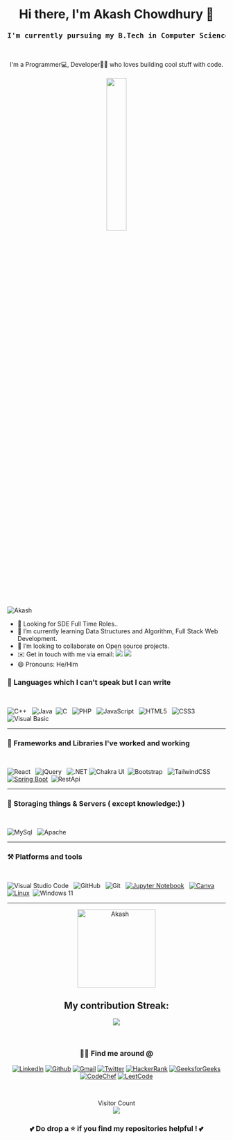 <!-- Your header -->
<h1 align="center">Hi there, I'm Akash Chowdhury 👋</h1>
<h3 align="center"><pre>I'm currently pursuing my B.Tech in Computer Science & Engineering from NIT Agartala.</pre></h3> <br>

<!-- Your introduction -->
<p align="center">
   I'm a Programmer💻, Developer👨‍💻  who loves building cool stuff with code.<br> <br>
  <img src="https://github.com/Ayushparikh-code/Ayushparikh-code/blob/main/coding-freak%20(1).gif" width="30%">
</p> <br>


<!-- Visitors Badge -->
<p align=left"> <img src="https://komarev.com/ghpvc/?username=Akash-Chowdhury&label=Profile%20views&color=0e75b6&style=flat" alt="Akash" /> </p>

<!-- Your content -->
- 👀 Looking for SDE Full Time Roles..
- 🌱  I’m currently learning Data Structures and Algorithm, Full Stack Web Development.
- 👯 I’m looking to collaborate on Open source projects.
- ✉️  Get in touch with me via email: [<img src="https://img.shields.io/badge/GMAIL-informational?style=flat&logo=[Your programming language logo]&logoColor=white&color=red">](mailto:chowdhuryakash950@gmail.com)   <a href="https://www.linkedin.com/in/akash-chowdhury-224467225/"><img src="https://img.shields.io/badge/LINKIDN-informational?style=flat&logo=[Your programming language logo]&logoColor=white&color=blue"></a>
- 😄 Pronouns: He/Him

### 💪 Languages which I can't speak but I can write

<br />
<!-- Your skills -->


![C++](https://img.shields.io/badge/c++-%2300599C.svg?style=for-the-badge&logo=c%2B%2B&logoColor=white) &nbsp;
![Java](https://img.shields.io/badge/java-%23ED8B00.svg?style=for-the-badge&logo=openjdk&logoColor=white)&nbsp;
![C](https://img.shields.io/badge/c-%2300599C.svg?style=for-the-badge&logo=c&logoColor=white) &nbsp;
![PHP](https://img.shields.io/badge/php-%2300599C.svg?style=for-the-badge&logo=php&logoColor=white) &nbsp;
![JavaScript](https://img.shields.io/badge/java&nbsp;Script-%23323330.svg?style=for-the-badge&logo=javascript&logoColor=%23F7DF1E) &nbsp;
![HTML5](https://img.shields.io/badge/html5-%23E34F26.svg?style=for-the-badge&logo=html5&logoColor=white) &nbsp;
![CSS3](https://img.shields.io/badge/css3-%231572B6.svg?style=for-the-badge&logo=css3&logoColor=white)&nbsp;
![Visual Basic](https://img.shields.io/badge/Visual_Basic-%23512BD4.svg?style=for-the-badge&logoColor=white)


<hr />

### 🚀 Frameworks and Libraries I've worked and working

<br/>

![React](https://img.shields.io/badge/react-%2320232a.svg?style=for-the-badge&logo=react&logoColor=%2361DAFB) &nbsp;
![jQuery](https://img.shields.io/badge/jquery-%230769AD.svg?style=for-the-badge&logo=jquery&logoColor=white) &nbsp;
![.NET](https://img.shields.io/badge/.NET-512BD4.svg?style=for-the-badge&logo=.net&logoColor=white)
![Chakra UI](https://img.shields.io/badge/Chakra%20UI-%233197CE.svg?style=for-the-badge&logo=chakra-ui&logoColor=white)&nbsp;
![Bootstrap](https://img.shields.io/badge/bootstrap-%23563D7C.svg?style=for-the-badge&logo=bootstrap&logoColor=white) &nbsp;
![TailwindCSS](https://img.shields.io/badge/tailwind&nbsp;css-%2338B2AC.svg?style=for-the-badge&logo=tailwind-css&logoColor=white)&nbsp;
[![Spring Boot](https://img.shields.io/badge/Spring%20Boot-%236DB33F.svg?style=for-the-badge&logo=spring-boot&logoColor=white)](https://spring.io/projects/spring-boot)&nbsp;
![RestApi](https://img.shields.io/badge/REST%20API-005571?style=for-the-badge&logo=restapi&logoColor=white)



<hr />

### 🏪 Storaging things & Servers ( except knowledge:) )

<br />

![MySql](https://img.shields.io/badge/MySql-039BE5?style=for-the-badge&logo=MySql&logoColor=white) &nbsp;
![Apache](https://img.shields.io/badge/apache-%23D42029.svg?style=for-the-badge&logo=apache&logoColor=white)&nbsp;

<hr />

### ⚒️ Platforms and tools

<br />

![Visual Studio Code](https://img.shields.io/badge/Visual%20Studio%20Code-0078d7.svg?style=for-the-badge&logo=visual-studio-code&logoColor=white) &nbsp;
![GitHub](https://img.shields.io/badge/GitHub-%23430098.svg?style=for-the-badge&logo=GitHub&logoColor=white) &nbsp;
![Git](https://img.shields.io/badge/git-%23E34F26.svg?style=for-the-badge&logo=git&logoColor=white) &nbsp;
[![Jupyter Notebook](https://img.shields.io/badge/Jupyter&nbsp;Notebook-%23E34F26.svg?style=for-the-badge&logo=jupyter&logoColor=white)](https://jupyter.org/)
 &nbsp;
 [![Canva](https://img.shields.io/badge/Canva-00C4CC?style=for-the-badge&logo=Canva&logoColor=white)](https://www.canva.com/)&nbsp;
 [![Linux](https://img.shields.io/badge/Linux-FCC624?style=for-the-badge&logo=linux&logoColor=black)](https://www.linux.org/)&nbsp;
 ![Windows 11](https://img.shields.io/badge/Windows%2011-%230079d5.svg?style=for-the-badge&logo=Windows%2011&logoColor=white)


<hr />



<!-- Your GitHub stats -->
<p align="center">
  <img align="center" src="https://github-readme-stats.vercel.app/api?username=Akash-Chowdhury&show_icons=true&include_all_commits=true&theme=radical&hide_border=true" alt="Akash" height="180rem" />
</p>

<!-- GitHub Stats -->
<h2 align="center">My contribution Streak: </h2>
<p align="center">
<img src=https://github-readme-streak-stats.herokuapp.com/?user=Akash-Chowdhury&theme=dark&hide_border=true&background=0D1117&stroke=0000%22/>
</p> 
<br />
</p>

<div align="center">
<h3> 🤝🏻 Find me around @ </h3>

[![LinkedIn](https://img.shields.io/badge/LinkedIn-black?style=flat-square&logo=Linkedin)](https://www.linkedin.com/in/akash-chowdhury-224467225/)
[![Github](https://img.shields.io/badge/GitHub-black?style=flat-square&logo=GitHub)](https://github.com/Akash-Chowdhury)
[![Gmail](https://img.shields.io/badge/Gmail-black?style=flat-square&logo=Gmail)](mailto:chowdhuryakash950@gmail.com)
[![Twitter](https://img.shields.io/badge/Twitter-black?style=flat-square&logo=Twitter)]()
[![HackerRank](https://img.shields.io/badge/Hackerrank-black?style=flat-square&logo=Hackerrank)](https://www.hackerrank.com/chowdhuryakash92)
[![GeeksforGeeks](https://img.shields.io/badge/GeeksforGeeks-black?style=flat-square&logo=GeeksforGeeks)](https://auth.geeksforgeeks.org/user/chowdhuryakash950/)
[![CodeChef](https://img.shields.io/badge/CodeChef-black?style=flat-square&logo=CodeChef)](https://www.codechef.com/users/akash2024/)
[![LeetCode](https://img.shields.io/badge/LeetCode-black?style=flat-square&logo=LeetCode)](https://leetcode.com/Akash01/)

</div>

<br/>

<p align="center"> 
  Visitor Count
  
  </br>
  <img src="https://profile-counter.glitch.me/Akash-Chowdhury/count.svg" />
</p>

### <p align="center"> 💕 Do drop a ⭐ if you find my repositories helpful ! 💕 </p>
